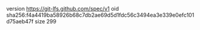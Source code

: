 version https://git-lfs.github.com/spec/v1
oid sha256:f4a4419ba58926b68c7db2ae69d5d1fdc56c3494ea3e339e0efc101d75aeb47f
size 299
